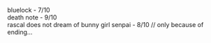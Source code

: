bluelock - 7/10<br />
death note - 9/10<br />
rascal does not dream of bunny girl senpai - 8/10 // only because of ending...<br />
